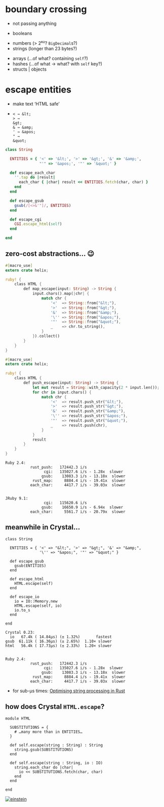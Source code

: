# boundary crossing

* not passing anything
<!-- .element: class="fragment" -->
* booleans
<!-- .element: class="fragment" -->
* <span class="fragment">numbers (> 2⁶²? `BigDecimal`s?)</span>
* strings (longer than 23 bytes?)
<!-- .element: class="fragment" -->
* <span class="fragment">arrays (…of what? containing `self`?)</span>
* <span class="fragment">hashes (…of what → what? with `self` key?)</span>
* structs | objects
<!-- .element: class="fragment" -->


# escape entities

* make text ‘HTML safe’
<!-- .element: class="fragment" -->
* <code class="fragment">&lt; → &amp;lt;&nbsp;&nbsp;<br />&gt; → &amp;gt;&nbsp;&nbsp;<br />&amp; → &amp;amp;&nbsp;<br />&apos; → &amp;apos;<br />&quot; → &amp;quot;</code>


```ruby
class String
```

```ruby
  ENTITIES = { '<' => '&lt;', '>' => '&gt;', '&' => '&amp;',
               "'" => '&apos;', '"' => '&quot;' }

  def escape_each_char
    ''.tap do |result|
      each_char { |char| result << ENTITIES.fetch(char, char) }
    end
  end
```

```ruby
  def escape_gsub
    gsub(/[<>&'"]/, ENTITIES)
  end
```
<!-- .element: class="fragment" -->

```ruby
  def escape_cgi
    CGI.escape_html(self)
  end
```
<!-- .element: class="fragment" -->

```ruby
end
```


## zero-cost abstractions… 😉

```rust
#[macro_use]
extern crate helix;

ruby! {
    class HTML {
        def map_escape(input: String) -> String {
            input.chars().map(|chr| {
                match chr {
                    '<'  => String::from("&lt;"),
                    '>'  => String::from("&gt;"),
                    '&'  => String::from("&amp;"),
                    '\'' => String::from("&apos;"),
                    '"'  => String::from("&quot;"),
                    _    => chr.to_string(),
                }
            }).collect()
        }
    }
}
```


```rust
#[macro_use]
extern crate helix;

ruby! {
    class HTML {
        def push_escape(input: String) -> String {
            let mut result = String::with_capacity(2 * input.len());
            for chr in input.chars() {
                match chr {
                    '<'  => result.push_str("&lt;"),
                    '>'  => result.push_str("&gt;"),
                    '&'  => result.push_str("&amp;"),
                    '\'' => result.push_str("&apos;"),
                    '"'  => result.push_str("&quot;"),
                    _    => result.push(chr),
                }
            }
            result
        }
    }
}
```


```nohighlight
Ruby 2.4:
           rust_push:   172442.3 i/s
                 cgi:   135027.6 i/s - 1.28x  slower
                gsub:    13083.3 i/s - 13.18x  slower
            rust_map:     8884.4 i/s - 19.41x  slower
           each_char:     4417.7 i/s - 39.03x  slower
```

```nohighlight

JRuby 9.1:
                 cgi:   115620.6 i/s
                gsub:    16650.9 i/s - 6.94x  slower
           each_char:     5561.7 i/s - 20.79x  slower
```
<!-- .element: class="fragment" -->


## meanwhile in Crystal…

```crystal
class String
```

```crystal
  ENTITIES = { '<' => "&lt;", '>' => "&gt;", '&' => "&amp;",
               '\'' => "&apos;", '"' => "&quot;" }

  def escape_gsub
    gsub(ENTITIES)
  end
```

```crystal
  def escape_html
    HTML.escape(self)
  end
```
<!-- .element: class="fragment" -->

```crystal
  def escape_io
    io = IO::Memory.new
    HTML.escape(self, io)
    io.to_s
  end
```
<!-- .element: class="fragment" -->

```crystal
end
```


```nohighlight
Crystal 0.23:
  io   67.4k ( 14.84µs) (± 1.32%)       fastest
gsub  61.11k ( 16.36µs) (± 2.65%)  1.10× slower
html   56.4k ( 17.73µs) (± 2.33%)  1.20× slower
```

```nohighlight

Ruby 2.4:
           rust_push:   172442.3 i/s
                 cgi:   135027.6 i/s - 1.28x  slower
                gsub:    13083.3 i/s - 13.18x  slower
            rust_map:     8884.4 i/s - 19.41x  slower
           each_char:     4417.7 i/s - 39.03x  slower
```
<!-- .element: class="fragment" -->

* <span class="fragment">for sub-µs times: [Optimising string processing in Rust](https://lise-henry.github.io/articles/optimising_strings.html)</span>


## how does Crystal `HTML.escape`?

```crystal
module HTML
```

```crystal
  SUBSTITUTIONS = {
    # …many more than in ENTITIES…
  }
```

```crystal
  def self.escape(string : String) : String
    string.gsub(SUBSTITUTIONS)
  end
```
<!-- .element: class="fragment" -->

```crystal
  def self.escape(string : String, io : IO)
    string.each_char do |char|
      io << SUBSTITUTIONS.fetch(char, char)
    end
  end
```
<!-- .element: class="fragment" -->

```crystal
end
```


[![einstein](img/einstein.png)](https://twitter.com/mustlovedongs/status/867854830106234880)
